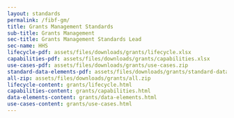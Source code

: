 ```yaml
---
layout: standards
permalink: /fibf-gm/
title: Grants Management Standards
sub-title: Grants Management
sec-title: Grants Management Standards Lead
sec-name: HHS
lifecycle-pdf: assets/files/downloads/grants/lifecycle.xlsx
capabilities-pdf: assets/files/downloads/grants/capabilities.xlsx
use-cases-pdf: assets/files/downloads/grants/use-cases.zip
standard-data-elements-pdf: assets/files/downloads/grants/standard-data-elements.xlsm
all-zip: assets/files/downloads/grants/all.zip
lifecycle-content: grants/lifecycle.html
capabilities-content: grants/capabilities.html
data-elements-content: grants/data-elements.html
use-cases-content: grants/use-cases.html
---
```

